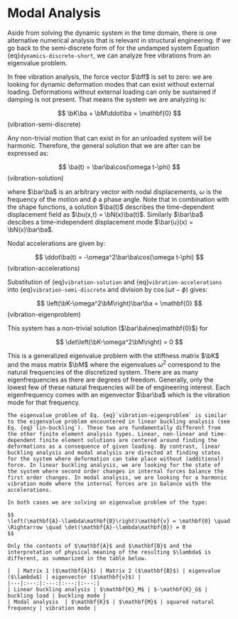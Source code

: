 $\newcommand{\ba}{\mathbf{a}}$
$\newcommand{\bu}{\mathbf{u}}$
$\newcommand{\bff}{\mathbf{f}}$
$\newcommand{\bN}{\mathbf{N}}$
$\newcommand{\bM}{\mathbf{M}}$
$\newcommand{\bK}{\mathbf{K}}$

# Modal Analysis

Aside from solving the dynamic system in the time domain, there is one alternative numerical analysis that is relevant in structural engineering. If we go back to the semi-discrete form of for the undamped system Equation {eq}`dynamics-discrete-short`, we can analyze free vibrations from an eigenvalue problem.

In free vibration analysis, the force vector $\bff$ is set to zero: we are looking for dynamic deformation modes that can exist without external loading. Deformations without external loading can only be sustained if damping is not present. That means the system we are analyzing is:

$$
\bK\ba + \bM\ddot\ba = \mathbf{0}
$$(vibration-semi-discrete)

Any non-trivial motion that can exist in for an unloaded system will be harmonic. Therefore, the general solution that we are after can be expressed as:

$$
\ba(t) = \bar\ba\cos(\omega t-\phi)
$$(vibration-solution)

where $\bar\ba$ is an arbitrary vector with nodal displacements, $\omega$ is the frequency of the motion and $\phi$ a phase angle. Note that in combination with the shape functions, a solution $\ba(t)$ describes the time-dependent displacement field as $\bu(x,t) = \bN(x)\ba(t)$. Similarly $\bar\ba$ descibes a time-independent displacement mode $\bar{u}(x) = \bN(x)\bar\ba$.

Nodal accelerations are given by:

$$
\ddot\ba(t) = -\omega^2\bar\ba\cos(\omega t-\phi)
$$(vibration-accelerations)

Substitution of {eq}`vibration-solution` and {eq}`vibration-accelerations` into {eq}`vibration-semi-discrete` and division by $\cos(\omega t-\phi)$ gives:

$$
\left(\bK-\omega^2\bM\right)\bar\ba = \mathbf{0}
$$(vibration-eigenproblem)

This system has a non-trivial solution ($\bar\ba\neq\mathbf{0}$) for

$$
\det\left(\bK-\omega^2\bM\right) = 0
$$

This is a generalized eigenvalue problem with the stiffness matrix $\bK$ and the mass matrix $\bM$ where the eigenvalues $\omega^2$ correspond to the natural frequencies of the discretized system. There are as many eigenfrequencies as there are degrees of freedom. Generally, only the lowest few of these natural frequencies will be of engineering interest. Each eigenfrequency comes with an eigenvector $\bar\ba$ which is the vibration mode for that frequency.

```{admonition} Parallel to linear buckling analysis
The eigenvalue problem of Eq. {eq}`vibration-eigenproblem` is similar to the eigenvalue problem encountered in linear buckling analysis (see Eq. {eq}`lin-buckling`). These two are fundamentally different from the other finite element analysis types. Linear, non-linear and time-dependent finite element solutions are centered around finding the deformations as a consequence of given loading. By contrast, linear buckling analysis and modal analysis are directed at finding states for the system where deformation can take place without (additional) force. In linear buckling analysis, we are looking for the state of the system where second order changes in internal forces balance the first order changes. In modal analysis, we are looking for a harmonic vibration mode where the internal forces are in balance with the accelerations. 

In both cases we are solving an eigenvalue problem of the type:

$$
\left(\mathbf{A}-\lambda\mathbf{B}\right)\mathbf{v} = \mathbf{0} \quad \Rightarrow \quad \det(\mathbf{A}-\lambda\mathbf{B}) = 0
$$

Only the contents of $\mathbf{A}$ and $\mathbf{B}$ and the interpretation of physical meaning of the resulting $\lambda$ is different, as summarized in the table below.

|  | Matrix 1 ($\mathbf{A}$) | Matrix 2 ($\mathbf{B}$) | eigenvalue ($\lambda$) | eigenvector ($\mathbf{v}$) |
|---|:---:|:---:|:---:|:---:|
| Linear buckling analysis | $\mathbf{K}_M$ | $-\mathbf{K}_G$ | buckling load | buckling mode |
| Modal analysis  | $\mathbf{K}$ | $\mathbf{M}$ | squared natural frequency | vibration mode |




